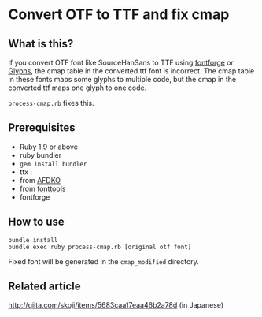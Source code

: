 # Convert OTF to TTF and fix cmap

## What is this?

If you convert OTF font like SourceHanSans to TTF using [fontforge](https://fontforge.github.io) or [Glyphs](http://glyphsapp.com), the cmap table in the converted ttf font is incorrect. The cmap table in these fonts maps some glyphs to multiple code, but the cmap in the converted ttf maps one glyph to one code.

`process-cmap.rb` fixes this.


## Prerequisites

* Ruby 1.9 or above
* ruby bundler
 * `gem install bundler`
* ttx : 
 * from [AFDKO](http://www.adobe.com/jp/devnet/opentype/afdko.html)
 * from [fonttools](https://github.com/behdad/fonttools/)
* fontforge


## How to use

```
bundle install
bundle exec ruby process-cmap.rb [original otf font]
```

Fixed font will be generated in the `cmap_modified` directory.

## Related article 

http://qiita.com/skoji/items/5683caa17eaa46b2a78d (in Japanese)
